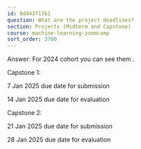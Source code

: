 ```yaml
---
id: 0d443f17b1
question: What are the project deadlines?
section: Projects (Midterm and Capstone)
course: machine-learning-zoomcamp
sort_order: 3700
---
```


Answer: For 2024 cohort you can see them .

Capstone 1:

7 Jan 2025 due date for submission

14 Jan 2025 due date for evaluation

Capstone 2:

21 Jan 2025 due date for submission

28 Jan 2025 due date for evaluation

